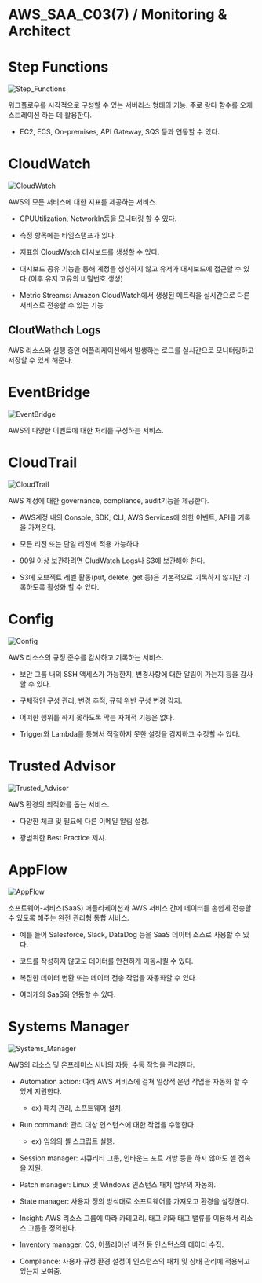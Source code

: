 # AWS_SAA_C03(7) / Monitoring & Architect

# Step Functions

![Step_Functions](./pictures/Step_Functions.png)

워크플로우를 시각적으로 구성할 수 있는 서버리스 형태의 기능. 주로 람다 함수를 오케스트레이션 하는 데 활용한다.

- EC2, ECS, On-premises, API Gateway, SQS 등과 연동할 수 있다.

# CloudWatch

![CloudWatch](./pictures/CloudWatch.png)

AWS의 모든 서비스에 대한 지표를 제공하는 서비스.

- CPUUtilization, NetworkIn등을 모니터링 할 수 있다.

- 측정 항목에는 타임스탬프가 있다.

- 지표의 CloudWatch 대시보드를 생성할 수 있다.

- 대시보드 공유 기능을 통해 계정을 생성하지 않고 유저가 대시보드에 접근할 수 있다 (이후 유저 고유의 비밀번호 생성)

- Metric Streams: Amazon CloudWatch에서 생성된 메트릭을 실시간으로 다른 서비스로 전송할 수 있는 기능

## CloutWathch Logs

AWS 리소스와 실행 중인 애플리케이션에서 발생하는 로그를 실시간으로 모니터링하고 저장할 수 있게 해준다.

# EventBridge

![EventBridge](./pictures/EventBridge.png)

AWS의 다양한 이벤트에 대한 처리를 구성하는 서비스.

# CloudTrail

![CloudTrail](./pictures/CloudTrail.png)

AWS 계정에 대한 governance, compliance, audit기능을 제공한다.

- AWS계정 내의 Console, SDK, CLI, AWS Services에 의한 이벤트, API콜 기록을 가져온다.

- 모든 리전 또는 단일 리전에 적용 가능하다.

- 90일 이상 보관하려면 CludWatch Logs나 S3에 보관해야 한다.

- S3에 오브젝트 레벨 활동(put, delete, get 등)은 기본적으로 기록하지 않지만 기록하도록 활성화 할 수 있다.

# Config

![Config](./pictures/Config.png)

AWS 리소스의 규정 준수를 감사하고 기록하는 서비스.

- 보안 그룹 내의 SSH 액세스가 가능한지, 변경사항에 대한 알림이 가는지 등을 감사할 수 있다.

- 구체적인 구성 관리, 변경 추적, 규칙 위반 구성 변경 감지.

- 어떠한 행위를 하지 못하도록 막는 자체적 기능은 없다.

- Trigger와 Lambda를 통해서 적절하지 못한 설정을 감지하고 수정할 수 있다.

# Trusted Advisor

![Trusted_Advisor](./pictures/Trusted_Advisor.png)

AWS 환경의 최적화를 돕는 서비스.

- 다양한 체크 및 필요에 다른 이메일 알림 설정.

- 광범위한 Best Practice 제시.

# AppFlow

![AppFlow](./pictures/AppFlow.png)

소프트웨어-서비스(SaaS) 애플리케이션과 AWS 서비스 간에 데이터를 손쉽게 전송할 수 있도록 해주는 완전 관리형 통합 서비스.

- 예를 들어 Salesforce, Slack, DataDog 등을 SaaS 데이터 소스로 사용할 수 있다.

- 코드를 작성하지 않고도 데이터를 안전하게 이동시킬 수 있다.

- 복잡한 데이터 변환 또는 데이터 전송 작업을 자동화할 수 있다.

- 여러개의 SaaS와 연동할 수 있다.

# Systems Manager

![Systems_Manager](./pictures/Systems_Manager.png)

AWS의 리소스 및 온프레미스 서버의 자동, 수동 작업을 관리한다.

- Automation action: 여러 AWS 서비스에 걸쳐 일상적 운영 작업을 자동화 할 수 있게 지원한다.

  - ex) 패치 관리, 소프트웨어 설치.

- Run command: 관리 대상 인스턴스에 대한 작업을 수행한다.

  - ex) 임의의 셸 스크립트 실행.

- Session manager: 시큐리티 그룹, 인바운드 포트 개방 등을 하지 않아도 셸 접속을 지원.

- Patch manager: Linux 및 Windows 인스턴스 패치 업무의 자동화.

- State manager: 사용자 정의 방식대로 소프트웨어를 가져오고 환경을 설정한다.

- Insight: AWS 리소스 그룹에 따라 카테고리. 태그 키와 태그 밸류를 이용해서 리소스 그룹을 정의한다.

- Inventory manager: OS, 어플레이션 버전 등 인스턴스의 데이터 수집.

- Compliance: 사용자 규정 환경 설정이 인스턴스의 패치 및 상태 관리에 적용되고 있는지 보여줌.

